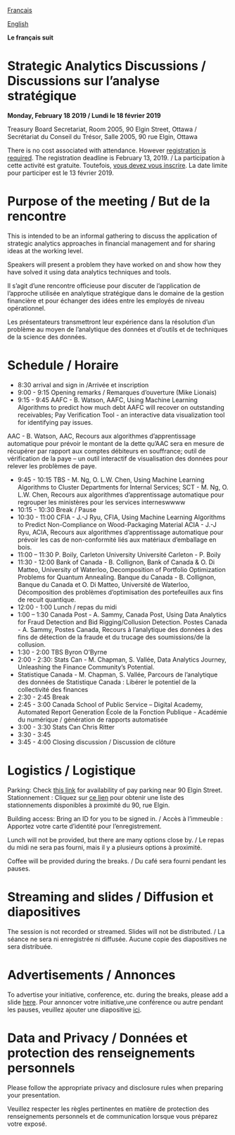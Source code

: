 
[Francais](./fr.md)

[English](./en.md)

**Le français suit**

# Strategic Analytics Discussions / Discussions sur l’analyse stratégique

**Monday, February 18 2019 / Lundi le 18 février 2019**

Treasury Board Secretariat, Room 2005, 90 Elgin Street, Ottawa / Secrétariat du Conseil du Trésor, Salle 2005, 90 rue Elgin, Ottawa 

There is no cost associated with attendance.  However [registration is required](https://docs.google.com/forms/d/e/1FAIpQLSdRJMLB10MEHzbWySAwDr4Pk_opMI97CMn85WxPBImEopAG7g/viewform). The registration deadline is February 13, 2019. / La participation à cette activité est gratuite. Toutefois, [vous devez vous inscrire]((https://docs.google.com/forms/d/e/1FAIpQLSdRJMLB10MEHzbWySAwDr4Pk_opMI97CMn85WxPBImEopAG7g/viewform)). La date limite pour participer est le 13 février 2019.

# Purpose of the meeting / But de la rencontre

This is intended to be an informal gathering to discuss the application of strategic analytics approaches in financial management and for sharing ideas at the working level.  

Speakers will present a problem they have worked on and show how they have solved it using data analytics techniques and tools. 

Il s’agit d’une rencontre officieuse pour discuter de l’application de l’approche utilisée en analytique stratégique dans le domaine de la gestion financière et pour échanger des idées entre les employés de niveau opérationnel. 

Les présentateurs transmettront leur expérience dans la résolution d’un problème au moyen de l’analytique des données et d’outils et de techniques de la science des données.  

# Schedule / Horaire
*   8:30 arrival and sign in /Arrivée et inscription
*   9:00 - 9:15 Opening remarks / Remarques d’ouverture (Mike Lionais)
*   9:15 - 9:45 AAFC - B. Watson, AAFC, Using Machine Learning Algorithms to predict how much debt AAFC will recover on outstanding receivables; Pay Verification Tool - an interactive data visualization tool for identifying pay issues.

AAC - B. Watson, AAC, Recours aux algorithmes d’apprentissage automatique pour prévoir le montant de la dette qu’AAC sera en mesure de récupérer par rapport aux comptes débiteurs en souffrance; outil de vérification de la paye – un outil interactif de visualisation des données pour relever les problèmes de paye.
*   9:45 - 10:15 TBS - M. Ng, O. L.W. Chen, Using Machine Learning Algorithms to Cluster Departments for Internal Services; 
SCT - M. Ng, O. L.W. Chen, Recours aux algorithmes d’apprentissage automatique pour regrouper les ministères pour les services interneswwww
*   10:15 - 10:30 Break  / Pause
*   10:30 - 11:00 CFIA -  J.-J Ryu, CFIA, Using Machine Learning Algorithms to Predict Non-Compliance on Wood-Packaging Material
ACIA -  J.-J Ryu, ACIA, Recours aux algorithmes d’apprentissage automatique pour prévoir les cas de non-conformité liés aux matériaux d’emballage en bois.
*	11:00 – 11:30 P. Boily, Carleton University 
Université Carleton - P. Boily
*	11:30 - 12:00 Bank of Canada - B. Collignon, Bank of Canada & O. Di Matteo, University of Waterloo, Decomposition of Portfolio Optimization Problems for Quantum Annealing.
Banque du Canada - B. Collignon, Banque du Canada et O. Di Matteo, Université de Waterloo, Décomposition des problèmes d’optimisation des portefeuilles aux fins de recuit quantique.
*	12:00 - 1:00 Lunch / repas du midi
*	1:00 – 1:30 Canada Post - A. Sammy, Canada Post, Using Data Analytics for Fraud Detection and Bid Rigging/Collusion Detection.
Postes Canada -  A. Sammy, Postes Canada, Recours à l’analytique des données à des fins de détection de la fraude et du trucage des soumissions/de la collusion.
*	1:30 - 2:00 TBS Byron O’Byrne 
*	2:00 - 2:30: Stats Can - M. Chapman, S. Vallée,  Data Analytics Journey, Unleashing the Finance Community’s Potential.
*	Statistique Canada  - M. Chapman, S. Vallée,  Parcours de l’analytique des données de Statistique Canada : Libérer le potentiel de la collectivité des finances
*	2:30 - 2:45 Break 
*	2:45 - 3:00 Canada School of Public Service – Digital Academy, Automated Report Generation
École de la Fonction Publique - Académie du numérique / génération de rapports automatisée
*	3:00 - 3:30 Stats Can Chris Ritter
*	3:30 - 3:45 
*	3:45 - 4:00 Closing discussion / Discussion de clôture


# Logistics / Logistique

Parking: Check [this link]((https://en.parkopedia.ca/parking/locations/90_elgin_street_ottawa_ontario_k1p_5e7_canada_f244msbc8ps/?country=ca&arriving=201902180900&leaving=201902181600) ) for availability of pay parking near 90 Elgin Street. Stationnement : Cliquez sur [ce lien]((https://en.parkopedia.ca/parking/locations/90_elgin_street_ottawa_ontario_k1p_5e7_canada_f244msbc8ps/?country=ca&arriving=201902180900&leaving=201902181600) ) pour obtenir une liste des stationnements disponibles à proximité du 90, rue Elgin.  

Building access: Bring an ID for you to be signed in. / Accès à l’immeuble : Apportez votre carte d’identité pour l’enregistrement.

Lunch will not be provided, but there are many options close by. / Le repas du midi ne sera pas fourni, mais il y a plusieurs options à proximité.

Coffee will be provided during the breaks. / Du café sera fourni pendant les pauses.

# Streaming and slides / Diffusion et diapositives

The session is not recorded or streamed. Slides will not be distributed. / La séance ne sera ni enregistrée ni diffusée. Aucune copie des diapositives ne sera distribuée. 

# Advertisements / Annonces

To advertise your initiative, conference, etc. during the breaks, please add a slide [here](https://docs.google.com/presentation/d/1YCxLR5mS_Y0nTLxM-Ri_rZAuEs60fSdvfPDTxKqPY4A/edit#slide=id.p1). Pour annoncer votre initiative,une conférence ou autre pendant les pauses, veuillez ajouter une diapositive [ici](https://docs.google.com/presentation/d/1YCxLR5mS_Y0nTLxM-Ri_rZAuEs60fSdvfPDTxKqPY4A/edit#slide=id.p1).
 

# Data and Privacy / Données et protection des renseignements personnels

Please follow the appropriate privacy and disclosure rules when preparing your presentation.

Veuillez respecter les règles pertinentes en matière de protection des renseignements personnels et de communication lorsque vous préparez votre exposé.

 



